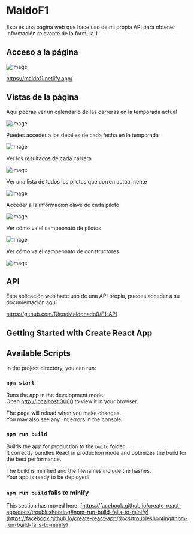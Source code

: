 # MaldoF1

Esta es una página web que hace uso de mi propia API para obtener información relevante de la formula 1

## Acceso a la página

![image](https://github.com/user-attachments/assets/2acad64e-4eaf-4873-bad7-b51c25ae51ca)

https://maldof1.netlify.app/

## Vistas de la página

Aquí podrás ver un calendario de las carreras en la temporada actual

![image](https://github.com/user-attachments/assets/2c140c5d-0ae4-46d9-80ad-7b2c5c67dd9a)

Puedes acceder a los detalles de cada fecha en la temporada

![image](https://github.com/user-attachments/assets/806cf465-408e-4dd1-aed3-053d9d5ee641)

Ver los resultados de cada carrera

![image](https://github.com/user-attachments/assets/eed9c0ff-939d-4b43-9fcf-ee36aae7e212)

Ver una lista de todos los pilotos que corren actualmente

![image](https://github.com/user-attachments/assets/643d838d-b2e1-44c1-81c7-78fb4e164fad)

Acceder a la información clave de cada piloto

![image](https://github.com/user-attachments/assets/2f844b44-2493-4852-85eb-54048dab3367)

Ver cómo va el campeonato de pilotos

![image](https://github.com/user-attachments/assets/4bd96fce-1f79-4d00-81f0-ef7daf2f4351)

Ver cómo va el campeonato de constructores

![image](https://github.com/user-attachments/assets/24a5f5c4-5873-4103-b70d-2bc345984676)

## API

Esta aplicación web hace uso de una API propia, puedes acceder a su documentación aquí

https://github.com/DiegoMaldonado0/F1-API

## Getting Started with Create React App

## Available Scripts

In the project directory, you can run:

### `npm start`

Runs the app in the development mode.\
Open [http://localhost:3000](http://localhost:3000) to view it in your browser.

The page will reload when you make changes.\
You may also see any lint errors in the console.

### `npm run build`

Builds the app for production to the `build` folder.\
It correctly bundles React in production mode and optimizes the build for the best performance.

The build is minified and the filenames include the hashes.\
Your app is ready to be deployed!

### `npm run build` fails to minify

This section has moved here: [https://facebook.github.io/create-react-app/docs/troubleshooting#npm-run-build-fails-to-minify](https://facebook.github.io/create-react-app/docs/troubleshooting#npm-run-build-fails-to-minify)
